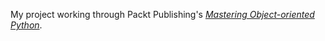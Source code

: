 My project working through Packt Publishing's [_Mastering Object-oriented Python_](https://www.packtpub.com/application-development/mastering-object-oriented-python).
